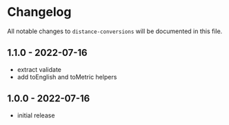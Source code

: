# Changelog

All notable changes to `distance-conversions` will be documented in this file.

## 1.1.0 - 2022-07-16

- extract validate
- add toEnglish and toMetric helpers

## 1.0.0 - 2022-07-16

- initial release
